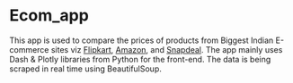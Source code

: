 # Ecom_app
This app is used to compare the prices of products from Biggest Indian E-commerce sites viz [Flipkart](https://www.flipkart.com/), [Amazon](https://www.amazon.in/), and  [Snapdeal](https://www.snapdeal.com/).
The app mainly uses Dash & Plotly libraries from Python for the front-end. The data is being scraped in real time using BeautifulSoup.

